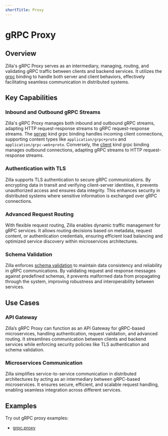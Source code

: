 ```yaml
---
shortTitle: Proxy
---
```


# gRPC Proxy

## Overview

Zilla's gRPC Proxy serves as an intermediary, managing, routing, and validating gRPC traffic between clients and backend services. It utilizes the [grpc](../../../reference/config/bindings/grpc/README.md) binding to handle both server and client behaviors, effectively facilitating seamless communication in distributed systems.

## Key Capabilities

### Inbound and Outbound gRPC Streams

Zilla's gRPC Proxy manages both inbound and outbound gRPC streams, adapting HTTP request-response streams to gRPC request-response streams. The [server](../../../reference/config/bindings/grpc/server.md) kind grpc binding handles incoming client connections, supporting content types like `application/grpc+proto` and `application/grpc-web+proto`. Conversely, the [client](../../../reference/config/bindings/grpc/client.md) kind grpc binding manages outbound connections, adapting gRPC streams to HTTP request-response streams.

### Authentication with TLS

Zilla supports TLS authentication to secure gRPC communications. By encrypting data in transit and verifying client-server identities, it prevents unauthorized access and ensures data integrity. This enhances security in distributed systems where sensitive information is exchanged over gRPC connections.

### Advanced Request Routing

With flexible request routing, Zilla enables dynamic traffic management for gRPC services. It allows routing decisions based on metadata, request content, or authentication credentials, ensuring efficient load balancing and optimized service discovery within microservices architectures.

### Schema Validation

Zilla enforces [schema validation](../../../reference/config/catalogs/) to maintain data consistency and reliability in gRPC communications. By validating request and response messages against predefined schemas, it prevents malformed data from propagating through the system, improving robustness and interoperability between services.

## Use Cases

### API Gateway

Zilla’s gRPC Proxy can function as an API Gateway for gRPC-based microservices, handling authentication, request validation, and advanced routing. It streamlines communication between clients and backend services while enforcing security policies like TLS authentication and schema validation.

### Microservices Communication

Zilla simplifies service-to-service communication in distributed architectures by acting as an intermediary between gRPC-based microservices. It ensures secure, efficient, and scalable request handling, enabling seamless integration across different services.

## Examples

Try out gRPC proxy examples:

- [grpc.proxy](https://github.com/aklivity/zilla-examples/tree/main/grpc.proxy)
